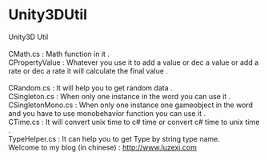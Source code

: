 Unity3DUtil
===========

Unity3D Util<br>
<br>
CMath.cs : Math function in it .
<br>
CPropertyValue : Whatever you use it to add a value or dec a value or add a rate or dec a rate it will calculate the final value .<br>
<br>
CRandom.cs : It will help you to get random data .
<br>
CSingleton.cs : When only one instance in the word you can use it .
<br>
CSingletonMono.cs : When only one instance one gameobject in the word and you have to use monobehavior function you can use it .
<br>
CTime.cs : It will convert unix time to c# time or convert c# time to unix time .
<br>
TypeHelper.cs : It can help you to get Type by string type name.
<br>
Welcome to my blog (in chinese) : http://www.luzexi.com
<br>
